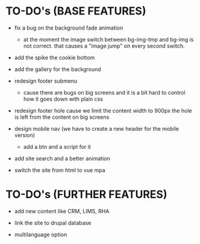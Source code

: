 # TO-DO's (BASE FEATURES)
- fix a bug on the background fade animation
    - at the moment the image switch between bg-img-tmp and bg-img is not correct. that causes a "image jump" on every second switch.

- add the spike the cookie bottom

- add the gallery for the background

- redesign footer submenu 
    - cause there are bugs on big screens and it is a bit hard to control how it goes down with plain css 

- redesign footer hole cause we limit the content width to 900px the hole is left from the content on big screens

- design mobile nav (we have to create a new header for the mobile version)
    - add a btn and a script for it 

- add site search and a better animation

- switch the site from html to vue mpa

# TO-DO's (FURTHER FEATURES)
- add new content like CRM, LIMS, RHA

- link the site to drupal database

- multilanguage option